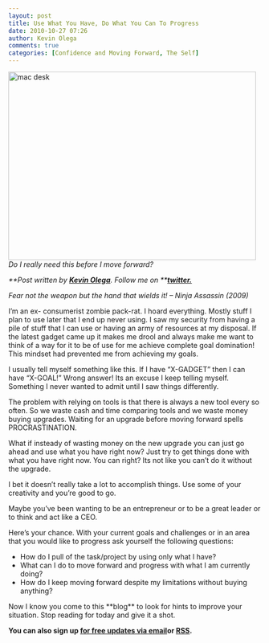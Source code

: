 ```yaml
---
layout: post
title: Use What You Have, Do What You Can To Progress
date: 2010-10-27 07:26
author: Kevin Olega
comments: true
categories: [Confidence and Moving Forward, The Self]
---
```

<a title="mac desk by Kevin Olega, on Flickr" href="http://www.flickr.com/photos/kevinolega/5119314583/"><img src="http://farm5.static.flickr.com/4030/5119314583_dd55b193cf.jpg" alt="mac desk" width="493" height="375" /></a>
<em>Do I really need this before I move forward?</em>

<em>**Post written by **<a href="http://minimalchanges.com/about">**Kevin Olega**</a>**. Follow me on **<a href="http://twitter.com/kevinolega">**twitter.**</a></em>

<em>Fear not the weapon but the hand that wields it! – Ninja Assassin (2009)</em>

I’m an ex- consumerist zombie pack-rat. I hoard everything. Mostly stuff I plan to use later that I end up never using. I saw my security from having a pile of stuff that I can use or having an army of resources at my disposal. If the latest gadget came up it makes me drool and always make me want to think of a way for it to be of use for me achieve complete goal domination! This mindset had prevented me from achieving my goals.

I usually tell myself something like this. If I have “X-GADGET” then I can have “X-GOAL!” Wrong answer! Its an excuse I keep telling myself. Something I never wanted to admit until I saw things differently.

The problem with relying on tools is that there is always a new tool every so often. So we waste cash and time comparing tools and we waste money buying upgrades. Waiting for an upgrade before moving forward spells PROCRASTINATION.

What if insteady of wasting money on the new upgrade you can just go ahead and use what you have right now? Just try to get things done with what you have right now. You can right? Its not like you can’t do it without the upgrade.

I bet it doesn’t really take a lot to accomplish things. Use some of your creativity and you’re good to go.

Maybe you’ve been wanting to be an entrepreneur or to be a great leader or to think and act like a CEO.

Here’s your chance. With your current goals and challenges or in an area that you would like to progress ask yourself the following questions:
<ul>
	<li>How do I pull of the task/project by using only what I have?</li>
	<li>What can I do to move forward and progress with what I am currently doing?</li>
	<li>How do I keep moving forward despite my limitations without buying anything?</li>
</ul>
Now I know you come to this **blog** to look for hints to improve your situation. Stop reading for today and give it a shot.

**You can also sign up <a href="http://feedburner.google.com/fb/a/mailverify?uri=Minimalchangescom">for free updates via email</a>or <a href="http://feeds.feedburner.com/minimalchangescom">RSS</a>.**

